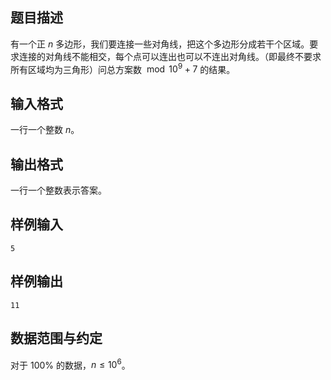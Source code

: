 ## 题目描述
有一个正 $n$ 多边形，我们要连接一些对角线，把这个多边形分成若干个区域。要求连接的对角线不能相交，每个点可以连出也可以不连出对角线。（即最终不要求所有区域均为三角形）问总方案数 $\bmod 10^9+7$ 的结果。
## 输入格式
一行一个整数 $n$。
## 输出格式
一行一个整数表示答案。
## 样例输入
```plain
5
```
## 样例输出
```plain
11
```
## 数据范围与约定
对于 $100\%$ 的数据，$n\le 10^6$。